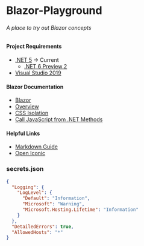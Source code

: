 # Blazor-Playground
 ###### A place to try out Blazor concepts

#### Project Requirements
 * [.NET 5](https://dotnet.microsoft.com/download/dotnet) -> Current
   * [.NET 6 Preview 2](https://dotnet.microsoft.com/download/dotnet/6.0)
 * [Visual Studio 2019](https://visualstudio.microsoft.com/)

#### Blazor Documentation
 * [Blazor](https://dotnet.microsoft.com/apps/aspnet/web-apps/blazor)
 * [Overview](https://docs.microsoft.com/en-us/aspnet/core/blazor/?view=aspnetcore-5.0)
 * [CSS Isolation](https://docs.microsoft.com/en-us/aspnet/core/blazor/components/css-isolation?view=aspnetcore-5.0)
 * [Call JavaScript from .NET Methods](https://docs.microsoft.com/en-us/aspnet/core/blazor/call-javascript-from-dotnet?view=aspnetcore-5.0)

#### Helpful Links
 * [Markdown Guide](https://guides.github.com/features/mastering-markdown/)
 * [Open Iconic](https://useiconic.com)


### secrets.json
```json
{
  "Logging": {
    "LogLevel": {
      "Default": "Information",
      "Microsoft": "Warning",
      "Microsoft.Hosting.Lifetime": "Information"
    }
  },
  "DetailedErrors": true,
  "AllowedHosts": "*"
}
```